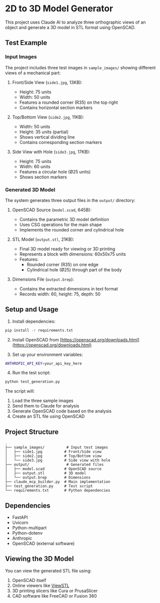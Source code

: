 # 2D to 3D Model Generator

This project uses Claude AI to analyze three orthographic views of an object and generate a 3D model in STL format using OpenSCAD.

## Test Example

### Input Images

The project includes three test images in `sample_images/` showing different views of a mechanical part:

1. Front/Side View (`side1.jpg`, 13KB):
   - Height: 75 units
   - Width: 50 units
   - Features a rounded corner (R35) on the top right
   - Contains horizontal section markers

2. Top/Bottom View (`side2.jpg`, 11KB):
   - Width: 50 units
   - Height: 35 units (partial)
   - Shows vertical dividing line
   - Contains corresponding section markers

3. Side View with Hole (`side3.jpg`, 17KB):
   - Height: 75 units
   - Width: 60 units
   - Features a circular hole (Ø25 units)
   - Shows section markers

### Generated 3D Model

The system generates three output files in the `output/` directory:

1. OpenSCAD Source (`model.scad`, 645B):
   - Contains the parametric 3D model definition
   - Uses CSG operations for the main shape
   - Implements the rounded corner and cylindrical hole

2. STL Model (`output.stl`, 21KB):
   - Final 3D model ready for viewing or 3D printing
   - Represents a block with dimensions: 60x50x75 units
   - Features:
     - Rounded corner (R35) on one edge
     - Cylindrical hole (Ø25) through part of the body

3. Dimensions File (`output.brep`):
   - Contains the extracted dimensions in text format
   - Records width: 60, height: 75, depth: 50

## Setup and Usage

1. Install dependencies:
```bash
pip install -r requirements.txt
```

2. Install OpenSCAD from [https://openscad.org/downloads.html](https://openscad.org/downloads.html)

3. Set up your environment variables:
```bash
ANTHROPIC_API_KEY=your_api_key_here
```

4. Run the test script:
```bash
python test_generation.py
```

The script will:
1. Load the three sample images
2. Send them to Claude for analysis
3. Generate OpenSCAD code based on the analysis
4. Create an STL file using OpenSCAD

## Project Structure

```
.
├── sample_images/          # Input test images
│   ├── side1.jpg          # Front/Side view
│   ├── side2.jpg          # Top/Bottom view
│   └── side3.jpg          # Side view with hole
├── output/                 # Generated files
│   ├── model.scad         # OpenSCAD source
│   ├── output.stl         # 3D model
│   └── output.brep        # Dimensions
├── claude_mcp_builder.py  # Main implementation
├── test_generation.py     # Test script
└── requirements.txt       # Python dependencies
```

## Dependencies

- FastAPI
- Uvicorn
- Python-multipart
- Python-dotenv
- Anthropic
- OpenSCAD (external software)

## Viewing the 3D Model

You can view the generated STL file using:
1. OpenSCAD itself
2. Online viewers like [ViewSTL](https://www.viewstl.com/)
3. 3D printing slicers like Cura or PrusaSlicer
4. CAD software like FreeCAD or Fusion 360 